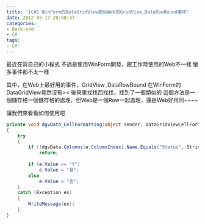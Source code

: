 ```yaml
---
title: '[C#] WinForm的DataGridView類似Web的GridView_DataRowBound事件'
date: 2012-05-17 20:50:37
categories:
- Back-end
- C#
tags:
- C#
---
```

最近在寫自己的小程式
不過是使用WinForm開發，跟工作時使用的Web不一樣
蠻多事件都不太一樣

<!--more-->

其中，在Web上最好用的事件，GridView_DataRowBound
在WinForm的DataGridView竟然沒有><
後來東找找西找找，找到了一個類似的
這個方法是一個儲存格一個儲存格的處理，但Web是一個Row一起處理，還是Web好用阿~~~~

讓我們來看看如何使用吧
``` csharp
private void dgvData_CellFormatting(object sender, DataGridViewCellFormattingEventArgs e)
{
    try
    {
        if (!dgvData.Columns[e.ColumnIndex].Name.Equals("Status", StringComparison.OrdinalIgnoreCase))
            return;
 
        if (e.Value == "Y")
            e.Value = "是";
        else
            e.Value = "否";
    }
    catch (Exception ex)
    {
        WriteMessage(ex);
    }
}
```